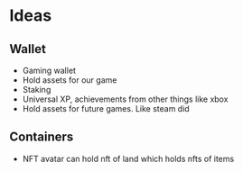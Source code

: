 # Ideas

## Wallet
- Gaming wallet
- Hold assets for our game
- Staking
- Universal XP, achievements from other things like xbox
- Hold assets for future games. Like steam did

## Containers
- NFT avatar can hold nft of land which holds nfts of items
